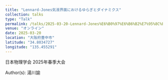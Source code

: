 ```yaml
---
title: "Lennard-Jones気液界面におけるゆらぎとダイナミクス"
collection: talks
type: "Talk"
permalink: /talks/2025-03-20-Lennard-Jones%E6%B0%97%E6%B6%B2%E7%95%8C%E9%9D%A2%E3%81%AB%E3%81%8A%E3%81%91
venue: "オンライン"
date: 2025-03-20
location: "大阪府豊中市"
latitude: "34.8034727"
longitude: "135.455291"
---
```


日本物理学会 2025年春季大会

Author(s): 湯川諭
